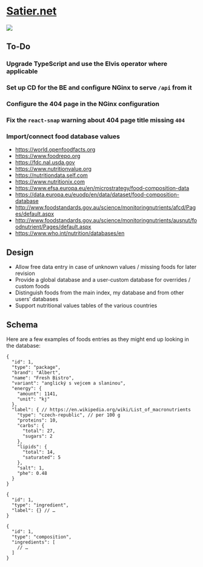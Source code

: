 # [Satier.net](https://satier.net)

![](https://github.com/tomashubelbauer/satier.net/workflows/.github/workflows/main.yml/badge.svg)

## To-Do

### Upgrade TypeScript and use the Elvis operator where applicable

### Set up CD for the BE and configure NGinx to serve `/api` from it

### Configure the 404 page in the NGinx configuration

### Fix the `react-snap` warning about 404 page title missing `404`

### Import/connect food database values

- https://world.openfoodfacts.org
- https://www.foodrepo.org
- https://fdc.nal.usda.gov
- https://www.nutritionvalue.org
- https://nutritiondata.self.com
- https://www.nutritionix.com
- https://www.efsa.europa.eu/en/microstrategy/food-composition-data
- https://data.europa.eu/euodp/en/data/dataset/food-composition-database
- http://www.foodstandards.gov.au/science/monitoringnutrients/afcd/Pages/default.aspx
- http://www.foodstandards.gov.au/science/monitoringnutrients/ausnut/foodnutrient/Pages/default.aspx
- https://www.who.int/nutrition/databases/en

## Design

- Allow free data entry in case of unknown values / missing foods for later revision
- Provide a global database and a user-custom database for overrides / custom foods
- Distinguish foods from the main index, my database and from other users' databases
- Support nutritional values tables of the various countries

## Schema

Here are a few examples of foods entries as they might end up looking in the database:

```jsonc
{
  "id": 1,
  "type": "package",
  "brand": "Albert",
  "name": "Fresh Bistro",
  "variant": "anglický s vejcem a slaninou",
  "energy": {
    "amount": 1141,
    "unit": "kj"
  },
  "label": { // https://en.wikipedia.org/wiki/List_of_macronutrients
    "type": "czech-republic", // per 100 g
    "proteins": 10,
    "carbs": {
      "total": 27,
      "sugars": 2
    },
    "lipids": {
      "total": 14,
      "saturated": 5
    },
    "salt": 1,
    "phe": 0.48
  }
}
```

```jsonc
{
  "id": 1,
  "type": "ingredient",
  "label": {} // …
}
```

```jsonc
{
  "id": 1,
  "type": "composition",
  "ingredients": [
    // …
  ]
}
```
